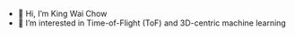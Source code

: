 - 👋 Hi, I’m King Wai Chow
- 👀 I’m interested in Time-of-Flight (ToF) and 3D-centric machine learning

<!---
kwchow/kwchow is a ✨ special ✨ repository because its `README.md` (this file) appears on your GitHub profile.
You can click the Preview link to take a look at your changes.
--->
